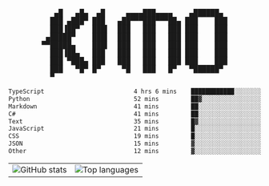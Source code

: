 <div align="center">
<pre>
   ▄█   ▄█▄  ▄█     ▄▄▄▄███▄▄▄▄    ▄██████▄ 
  ███ ▄███▀ ███   ▄██▀▀▀███▀▀▀██▄ ███    ███
  ███▐██▀   ███▌  ███   ███   ███ ███    ███
 ▄█████▀    ███▌  ███   ███   ███ ███    ███
▀▀█████▄    ███▌  ███   ███   ███ ███    ███
  ███▐██▄   ███   ███   ███   ███ ███    ███
  ███ ▀███▄ ███   ███   ███   ███ ███    ███
  ███   ▀█▀ █▀     ▀█   ███   █▀   ▀██████▀ 
  ▀                                         
</pre>
  

<!--START_SECTION:waka-->

```txt
TypeScript                         4 hrs 6 mins    ████████████░░░░░░░░░░░░░   47.36 %
Python                             52 mins         ██▓░░░░░░░░░░░░░░░░░░░░░░   10.17 %
Markdown                           41 mins         ██░░░░░░░░░░░░░░░░░░░░░░░   08.04 %
C#                                 41 mins         ██░░░░░░░░░░░░░░░░░░░░░░░   08.00 %
Text                               35 mins         █▓░░░░░░░░░░░░░░░░░░░░░░░   06.92 %
JavaScript                         21 mins         █░░░░░░░░░░░░░░░░░░░░░░░░   04.16 %
CSS                                19 mins         █░░░░░░░░░░░░░░░░░░░░░░░░   03.69 %
JSON                               15 mins         ▓░░░░░░░░░░░░░░░░░░░░░░░░   02.96 %
Other                              12 mins         ▓░░░░░░░░░░░░░░░░░░░░░░░░   02.47 %
```

<!--END_SECTION:waka-->

<table align="center">
  <tr>
    <td valign="top">
      <img alt="GitHub stats"
           src="https://github-readme-stats.vercel.app/api?username=kim0chi&show_icons=true&hide_title=true&rank_icon=percentile&line_height=28&hide_border=true&theme=dark" />
    </td>
    <td valign="top">
      <img alt="Top languages"
           src="https://github-readme-stats.vercel.app/api/top-langs/?username=kim0chi&layout=compact&card_width=420&langs_count=8&hide_border=true&theme=dark" />
    </td>
  </tr>
</table>


